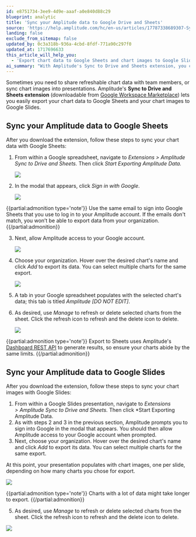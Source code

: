 ```yaml
---
id: e8751734-3ee9-4d9e-aaaf-a0e840d88c29
blueprint: analytic
title: 'Sync your Amplitude data to Google Drive and Sheets'
source: 'https://help.amplitude.com/hc/en-us/articles/17787338689307-Sync-your-Amplitude-data-to-Google-Drive-and-Sheets'
landing: false
exclude_from_sitemap: false
updated_by: 0c3a318b-936a-4cbd-8fdf-771a90c297f0
updated_at: 1717696633
this_article_will_help_you:
  - 'Export chart data to Google Sheets and chart images to Google Slides'
ai_summary: "With Amplitude's Sync to Drive and Sheets extension, you can export chart data to Google Sheets and chart images to Google Slides. In Google Sheets, you can sync your Amplitude data by selecting charts for export within the extension. The data will populate in a new tab in your Google spreadsheet. In Google Slides, you can export chart images to your presentation, one per slide. You have the option to refresh or delete selected charts from the sheet using the Manage feature. Remember to sign in with the same email for both your Amplitude account and Google Sheets for successful data export."
---
```

Sometimes you need to share refreshable chart data with team members, or sync chart images into presentations. Amplitude's **Sync to Drive and Sheets extension** (downloadable from [Google Workspace Marketplace](https://workspace.google.com/marketplace/app/amplitude_sync_to_drive_and_sheets/998012258772)) lets you easily export your chart data to Google Sheets and your chart images to Google Slides. 


## Sync your Amplitude data to Google Sheets

After you download the extension, follow these steps to sync your chart data with Google Sheets:

1. From within a Google spreadsheet, navigate to *Extensions >* *Amplitude Sync to Drive and Sheets.* Then click *Start Exporting Amplitude Data.*

	![](/docs/output/img/analytics/17785851254939.png)

2. In the modal that appears, click *Sign in with Google*.

	![](/docs/output/img/analytics/17785851995035.png)

  {{partial:admonition type='note'}}
  Use the same email to sign into Google Sheets that you use to log in to your Amplitude account. If the emails don't match, you won’t be able to export data from your organization.
  {{/partial:admonition}}

3. Next, allow Amplitude access to your Google account.

	![](/docs/output/img/analytics/17785883327771.png)

4. Choose your organization. Hover over the desired chart's name and click *Add* to export its data. You can select multiple charts for the same export.

	![](/docs/output/img/analytics/17785922947611.png)

5. A tab in your Google spreadsheet populates with the selected chart's data; this tab is titled *Amplitude [DO NOT EDIT]*.
6. As desired, use *Manage* to refresh or delete selected charts from the sheet. Click the refresh icon to refresh and the delete icon to delete.

	![](/docs/output/img/analytics/17787044724891.png)

{{partial:admonition type='note'}}
Export to Sheets uses Amplitude's [Dashboard REST API](/docs/apis/analytics/dashboard-rest) to generate results, so ensure your charts abide by the same limits.
{{/partial:admonition}}

## Sync your Amplitude data to Google Slides

After you download the extension, follow these steps to sync your chart images with Google Slides:

1. From within a Google Slides presentation, navigate to *Extensions >* *Amplitude Sync to Drive and Sheets.* Then click *Start Exporting Amplitude Data.
2. As with steps 2 and 3 in the previous section, Amplitude prompts you to sign into Google in the modal that appears. You should then allow Amplitude access to your Google account when prompted.
3. Next, choose your organization. Hover over the desired chart's name and click *Add* to export its data. You can select multiple charts for the same export.

At this point, your presentation populates with chart images, one per slide, depending on how many charts you chose for export.

![](/docs/output/img/analytics/17786281483803.png)

{{partial:admonition type='note'}}
Charts with a lot of data might take longer to export.
{{/partial:admonition}}

5. As desired, use *Manage* to refresh or delete selected charts from the sheet. Click the refresh icon to refresh and the delete icon to delete.

![](/docs/output/img/analytics/17787100775195.png)